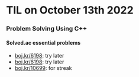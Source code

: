 # **TIL on October 13th 2022**
### Problem Solving Using C++
#### Solved.ac essential problems
- [boj.kr/6198](../../../Problem%20Solving/boj/Stack//6198-10-14-2022.cpp): try later
- [boj.kr/6198](../../../Problem%20Solving/boj/1002-10-14-2022.cpp): try later
- [boj.kr/10699](../../../Problem%20Solving/boj/10699-10-14-2022.cpp): for streak